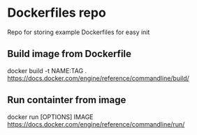# Dockerfiles repo
Repo for storing example Dockerfiles for easy init

## Build image from Dockerfile
docker build -t NAME:TAG .
https://docs.docker.com/engine/reference/commandline/build/

## Run containter from image
docker run [OPTIONS] IMAGE
https://docs.docker.com/engine/reference/commandline/run/
